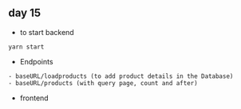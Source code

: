 ## day 15

- to start backend

```
yarn start
```

- Endpoints

```
- baseURL/loadproducts (to add product details in the Database)
- baseURL/products (with query page, count and after)
```

- frontend
